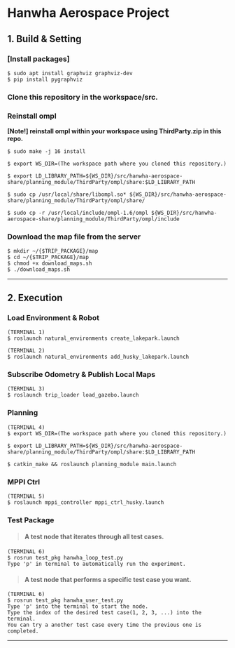# Hanwha Aerospace Project

## 1. Build & Setting

### [Install packages]

    $ sudo apt install graphviz graphviz-dev
    $ pip install pygraphviz


### Clone this repository in the workspace/src.

### Reinstall ompl
**[Note!] reinstall ompl within your workspace using ThirdParty.zip in this repo.**

    $ sudo make -j 16 install

    $ export WS_DIR=(The workspace path where you cloned this repository.)

    $ export LD_LIBRARY_PATH=${WS_DIR}/src/hanwha-aerospace-share/planning_module/ThirdParty/ompl/share:$LD_LIBRARY_PATH

    $ sudo cp /usr/local/share/libompl.so* ${WS_DIR}/src/hanwha-aerospace-share/planning_module/ThirdParty/ompl/share/ 

    $ sudo cp -r /usr/local/include/ompl-1.6/ompl ${WS_DIR}/src/hanwha-aerospace-share/planning_module/ThirdParty/ompl/include


### Download the map file from the server
    $ mkdir ~/{$TRIP_PACKAGE}/map
    $ cd ~/{$TRIP_PACKAGE}/map
    $ chmod +x download_maps.sh
    $ ./download_maps.sh

-----------------------

## 2. Execution

### Load Environment & Robot 
    (TERMINAL 1)
    $ roslaunch natural_environments create_lakepark.launch
    
    (TERMINAL 2)
    $ roslaunch natural_environments add_husky_lakepark.launch

### Subscribe Odometry & Publish Local Maps
    (TERMINAL 3)
    $ roslaunch trip_loader load_gazebo.launch


### Planning
    (TERMINAL 4)
    $ export WS_DIR=(The workspace path where you cloned this repository.)

    $ export LD_LIBRARY_PATH=${WS_DIR}/src/hanwha-aerospace-share/planning_module/ThirdParty/ompl/share:$LD_LIBRARY_PATH

    $ catkin_make && roslaunch planning_module main.launch

### MPPI Ctrl
    (TERMINAL 5)
    $ roslaunch mppi_controller mppi_ctrl_husky.launch


### Test Package

> #### A test node that iterates through all test cases. 
    (TERMINAL 6)
    $ rosrun test_pkg hanwha_loop_test.py
    Type 'p' in terminal to automatically run the experiment.
    
> #### A test node that performs a specific test case you want.
    (TERMINAL 6)
    $ rosrun test_pkg hanwha_user_test.py
    Type 'p' into the terminal to start the node.
    Type the index of the desired test case(1, 2, 3, ...) into the terminal.
    You can try a another test case every time the previous one is completed.

-----------------------




